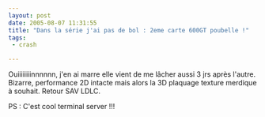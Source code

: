 ```yaml
---
layout: post
date: 2005-08-07 11:31:55
title: "Dans la série j'ai pas de bol : 2eme carte 600GT poubelle !"
tags:
 - crash

---
```


Ouiiiiiiiinnnnnn, j'en ai marre elle vient de me lâcher aussi 3 jrs après l'autre. Bizarre, performance 2D intacte mais alors la 3D plaquage texture merdique à souhait. Retour SAV LDLC.

PS : C'est cool terminal server !!!
